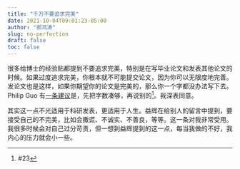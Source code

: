 ```yaml
---
title: "千万不要追求完美"
date: 2021-10-04T09:01:23-05:00
author: "郝鸿涛"
slug: no-perfection
draft: false
toc: false
---
```

很多给博士的经验贴都提到不要追求完美，特别是在写毕业论文和发表其他论文的时候。如果过度追求完美，你根本就不可能提交论文，因为你可以无限度地完善。发论文也是这样，如果你期望你的论文是完美的，那么你一个字都没办法写下去。Philip Guo 有[一条建议](/en/2021/09/22/philip-guo-phd-advice/)是，先把字数凑够，再说别的[^1]。我深表同意。
  
其实这一点不光适用于科研发表，更适用于人生。益辉在给别人的留言中提到，要接受自己的不完美，比如会撒谎、不诚实、不善良，等等。这一条对我非常受用。我很多时候会对自己过分苛责，但一想到益辉提到的这一点，每当我做的不好，我内心的压力就会小一些。

[^1]: #23